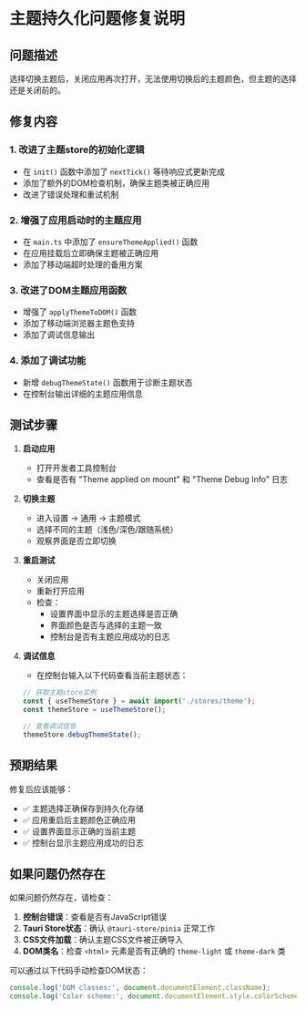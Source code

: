 # 主题持久化问题修复说明

## 问题描述
选择切换主题后，关闭应用再次打开，无法使用切换后的主题颜色，但主题的选择还是关闭前的。

## 修复内容

### 1. 改进了主题store的初始化逻辑
- 在 `init()` 函数中添加了 `nextTick()` 等待响应式更新完成
- 添加了额外的DOM检查机制，确保主题类被正确应用
- 改进了错误处理和重试机制

### 2. 增强了应用启动时的主题应用
- 在 `main.ts` 中添加了 `ensureThemeApplied()` 函数
- 在应用挂载后立即确保主题被正确应用
- 添加了移动端超时处理的备用方案

### 3. 改进了DOM主题应用函数
- 增强了 `applyThemeToDOM()` 函数
- 添加了移动端浏览器主题色支持
- 添加了调试信息输出

### 4. 添加了调试功能
- 新增 `debugThemeState()` 函数用于诊断主题状态
- 在控制台输出详细的主题应用信息

## 测试步骤

1. **启动应用**
   - 打开开发者工具控制台
   - 查看是否有 "Theme applied on mount" 和 "Theme Debug Info" 日志

2. **切换主题**
   - 进入设置 → 通用 → 主题模式
   - 选择不同的主题（浅色/深色/跟随系统）
   - 观察界面是否立即切换

3. **重启测试**
   - 关闭应用
   - 重新打开应用
   - 检查：
     - 设置界面中显示的主题选择是否正确
     - 界面颜色是否与选择的主题一致
     - 控制台是否有主题应用成功的日志

4. **调试信息**
   - 在控制台输入以下代码查看当前主题状态：
   ```javascript
   // 获取主题store实例
   const { useThemeStore } = await import('./stores/theme');
   const themeStore = useThemeStore();
   
   // 查看调试信息
   themeStore.debugThemeState();
   ```

## 预期结果

修复后应该能够：
- ✅ 主题选择正确保存到持久化存储
- ✅ 应用重启后主题颜色正确应用
- ✅ 设置界面显示正确的当前主题
- ✅ 控制台显示主题应用成功的日志

## 如果问题仍然存在

如果问题仍然存在，请检查：

1. **控制台错误**：查看是否有JavaScript错误
2. **Tauri Store状态**：确认 `@tauri-store/pinia` 正常工作
3. **CSS文件加载**：确认主题CSS文件被正确导入
4. **DOM类名**：检查 `<html>` 元素是否有正确的 `theme-light` 或 `theme-dark` 类

可以通过以下代码手动检查DOM状态：
```javascript
console.log('DOM classes:', document.documentElement.className);
console.log('Color scheme:', document.documentElement.style.colorScheme);
```

